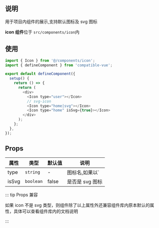 ## 说明

用于项目内组件的展示,支持默认图标及 svg 图标

**icon 组件**位于 `src/components/icon`内

## 使用

```js
import { Icon } from '@/components/icon';
import { defineComponent } from 'compatible-vue';

export default defineComponent({
  setup() {
    return () => {
      return (
        <div>
          <Icon type="user"></Icon>
          // svg-icon
          <Icon type="home|svg"></Icon>
          <Icon type="home" isSvg={true}></Icon>
        </div>
      );
    };
  },
});
```

## Props

| 属性  | 类型      | 默认值 | 说明                                           |
| ----- | --------- | ------ | ---------------------------------------------- |
| type  | `string`  | -      | 图标名,如果以`|svg`结尾则会渲染成 SvgIcon 组件 |
| isSvg | `boolean` | false  | 是否是 svg 图标                                |

::: tip Props 兼容

如果 icon 不是 svg 类型，则组件除了以上属性外还兼容组件库内原本默认的属性，具体可以查看组件库内的文档说明

:::
